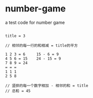 # number-game
a test code for number game

```text

title = 3

// 相邻的每一行的和相减 = title的平方

1 2 3 = 6     15 - 6 = 9
4 5 6 = 15    24 - 15 = 9
7 8 9 = 24
= = =
1 1 1
2 5 8

// 竖排的每一个数字相加 - 相邻的和 = title
// 总和 = 45


```